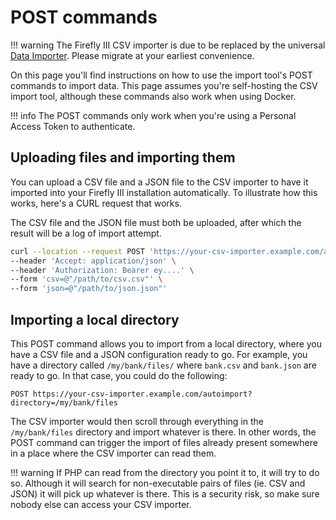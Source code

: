 # POST commands

!!! warning
    The Firefly III CSV importer is due to be replaced by the universal [Data Importer](https://docs.firefly-iii.org/data-importer/). Please migrate at your earliest convenience.

On this page you'll find instructions on how to use the import tool's POST commands to import data. This page assumes you're self-hosting the CSV import tool, although these commands also work when using Docker.

!!! info
    The POST commands only work when you're using a Personal Access Token to authenticate.

## Uploading files and importing them

You can upload a CSV file and a JSON file to the CSV importer to have it imported into your Firefly III installation automatically. To illustrate how this works, here's a CURL request that works.

The CSV file and the JSON file must both be uploaded, after which the result will be a log of import attempt.

```bash
curl --location --request POST 'https://your-csv-importer.example.com/autoupload' \
--header 'Accept: application/json' \
--header 'Authorization: Bearer ey....' \
--form 'csv=@"/path/to/csv.csv"' \
--form 'json=@"/path/to/json.json"'
```


## Importing a local directory

This POST command allows you to import from a local directory, where you have a CSV file and a JSON configuration ready to go. For example, you have a directory called `/my/bank/files/` where `bank.csv` and `bank.json` are ready to go. In that case, you could do the following:

```
POST https://your-csv-importer.example.com/autoimport?directory=/my/bank/files
```

The CSV importer would then scroll through everything in the `/my/bank/files` directory and import whatever is there. In other words, the POST command can trigger the import of files already present somewhere in a place where the CSV importer can read them.

!!! warning
    If PHP can read from the directory you point it to, it will try to do so. Although it will search for non-executable pairs of files (ie. CSV and JSON) it will pick up whatever is there. This is a security risk, so make sure nobody else can access your CSV importer.

